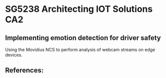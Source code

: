 # SG5238 Architecting IOT Solutions CA2

## Implementing emotion detection for driver safety

Using the Movidius NCS to perform analysis of webcam streams on edge devices.

## References:
